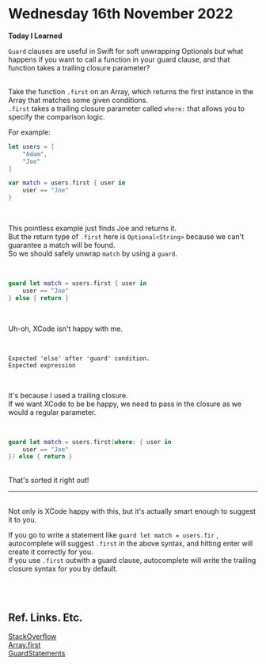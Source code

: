 # Wednesday 16th November 2022

**Today I Learned**
<br>

`Guard` clauses are useful in Swift for soft unwrapping Optionals *but* what happens if you want to call a function in your guard clause, and that function takes a trailing closure parameter? <br><br>

Take the function `.first` on an Array, which returns the first instance in the Array that matches some given conditions. <br>
`.first` takes a trailing closure parameter called `where:` that allows you to specify the comparison logic. 
<br>

For example: <br>
```swift
let users = [
    "Adam",
    "Joe"
]

var match = users.first { user in 
    user == "Joe"
}
```
<br> 

This pointless example just finds Joe and returns it. <br>
But the return type of `.first` here is `Optional<String>` because we can't guarantee a match will be found. <br>
So we should safely unwrap `match` by using a `guard`.

<br>

```swift 
guard let match = users.first { user in 
    user == "Joe"
} else { return }
```
<br>

Uh-oh, XCode isn't happy with me.

<br>

`Expected 'else' after 'guard' condition.`<br>
`Expected expression` 

<br>

It's because I used a trailing closure. <br>
If we want XCode to be be happy, we need to pass in the closure as we would a regular parameter.

<br>

```swift
guard let match = users.first(where: { user in
    user == "Joe" 
}) else { return }
```

<br>
That's sorted it right out!
<br>

----
<br>
Not only is XCode happy with this, but it's actually smart enough to suggest it to you. 

<br>

If you go to write a statement like `guard let match = users.fir` , autocomplete will suggest `.first` in the above syntax, and hitting enter will create it correctly for you. <br>
If you use `.first` outwith a guard clause, autocomplete will write the trailing closure syntax for you by default. 

<br> <br>

## Ref. Links. Etc.
[StackOverflow](https://stackoverflow.com/questions/65933463/guard-with-trailing-closure-swift-syntax) <br>
[Array.first](https://developer.apple.com/documentation/swift/array/first(where:)) <br>
[GuardStatements](https://www.programiz.com/swift-programming/guard-statement)
